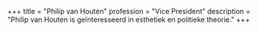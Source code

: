 +++
title       = "Philip van Houten"
profession  = "Vice President"
description = "Philip van Houten is geïnteresseerd in esthetiek en politieke theorie."
+++
